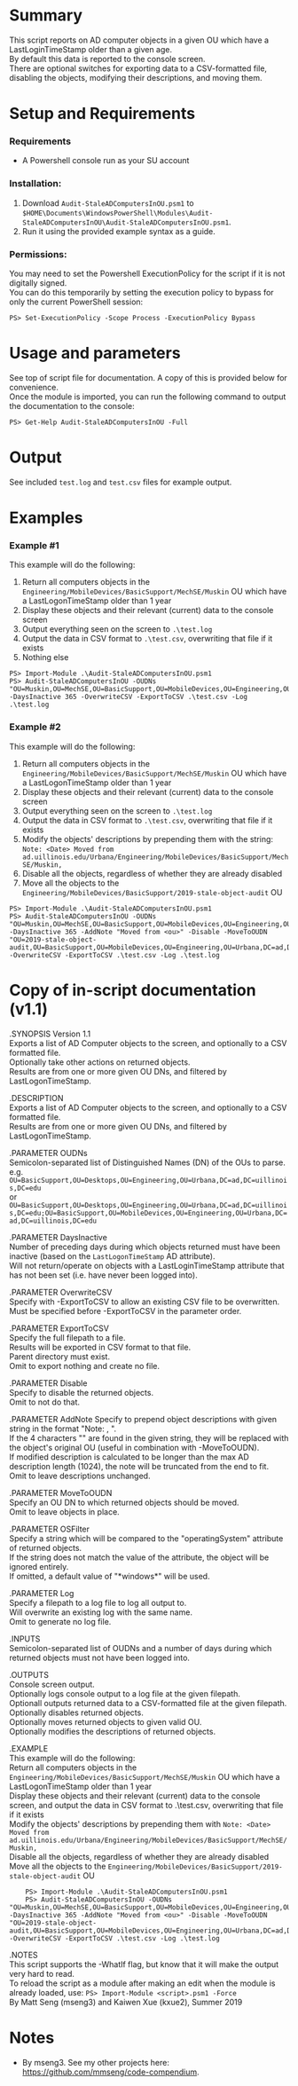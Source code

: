# Summary
This script reports on AD computer objects in a given OU which have a LastLoginTimeStamp older than a given age.  
By default this data is reported to the console screen.  
There are optional switches for exporting data to a CSV-formatted file, disabling the objects, modifying their descriptions, and moving them.  

# Setup and Requirements

### Requirements

- A Powershell console run as your SU account

### Installation:

1. Download `Audit-StaleADComputersInOU.psm1` to `$HOME\Documents\WindowsPowerShell\Modules\Audit-StaleADComputersInOU\Audit-StaleADComputersInOU.psm1`.
2. Run it using the provided example syntax as a guide.

### Permissions:

You may need to set the Powershell ExecutionPolicy for the script if it is not digitally signed.  
You can do this temporarily by setting the execution policy to bypass for only the current PowerShell session:  

`PS> Set-ExecutionPolicy -Scope Process -ExecutionPolicy Bypass`

# Usage and parameters

See top of script file for documentation. A copy of this is provided below for convenience.  
Once the module is imported, you can run the following command to output the documentation to the console:  

`PS> Get-Help Audit-StaleADComputersInOU -Full`

# Output

See included `test.log` and `test.csv` files for example output.

# Examples

### Example #1

This example will do the following:
1. Return all computers objects in the `Engineering/MobileDevices/BasicSupport/MechSE/Muskin` OU which have a LastLogonTimeStamp older than 1 year
1. Display these objects and their relevant (current) data to the console screen
1. Output everything seen on the screen to `.\test.log`
1. Output the data in CSV format to `.\test.csv`, overwriting that file if it exists
1. Nothing else
	
```
PS> Import-Module .\Audit-StaleADComputersInOU.psm1
PS> Audit-StaleADComputersInOU -OUDNs "OU=Muskin,OU=MechSE,OU=BasicSupport,OU=MobileDevices,OU=Engineering,OU=Urbana,DC=ad,DC=uillinois,DC=edu" -DaysInactive 365 -OverwriteCSV -ExportToCSV .\test.csv -Log .\test.log
```

### Example #2

This example will do the following:
1. Return all computers objects in the `Engineering/MobileDevices/BasicSupport/MechSE/Muskin` OU which have a LastLogonTimeStamp older than 1 year
1. Display these objects and their relevant (current) data to the console screen
1. Output everything seen on the screen to `.\test.log`
1. Output the data in CSV format to `.\test.csv`, overwriting that file if it exists
1. Modify the objects' descriptions by prepending them with the string: `Note: <Date> Moved from ad.uillinois.edu/Urbana/Engineering/MobileDevices/BasicSupport/MechSE/Muskin, `
1. Disable all the objects, regardless of whether they are already disabled
1. Move all the objects to the `Engineering/MobileDevices/BasicSupport/2019-stale-object-audit` OU
	
```
PS> Import-Module .\Audit-StaleADComputersInOU.psm1
PS> Audit-StaleADComputersInOU -OUDNs "OU=Muskin,OU=MechSE,OU=BasicSupport,OU=MobileDevices,OU=Engineering,OU=Urbana,DC=ad,DC=uillinois,DC=edu" -DaysInactive 365 -AddNote "Moved from <ou>" -Disable -MoveToOUDN "OU=2019-stale-object-audit,OU=BasicSupport,OU=MobileDevices,OU=Engineering,OU=Urbana,DC=ad,DC=uillinois,DC=edu" -OverwriteCSV -ExportToCSV .\test.csv -Log .\test.log
```
    
# Copy of in-script documentation (v1.1)

.SYNOPSIS
    Version 1.1  
    Exports a list of AD Computer objects to the screen, and optionally to a CSV formatted file.  
    Optionally take other actions on returned objects.  
    Results are from one or more given OU DNs, and filtered by LastLogonTimeStamp.  

.DESCRIPTION  
	Exports a list of AD Computer objects to the screen, and optionally to a CSV formatted file.  
	Results are from one or more given OU DNs, and filtered by LastLogonTimeStamp.  

.PARAMETER OUDNs  
	Semicolon-separated list of Distinguished Names (DN) of the OUs to parse.  
	e.g. `OU=BasicSupport,OU=Desktops,OU=Engineering,OU=Urbana,DC=ad,DC=uillinois,DC=edu`  
	or `OU=BasicSupport,OU=Desktops,OU=Engineering,OU=Urbana,DC=ad,DC=uillinois,DC=edu;OU=BasicSupport,OU=MobileDevices,OU=Engineering,OU=Urbana,DC=ad,DC=uillinois,DC=edu`  

.PARAMETER DaysInactive  
	Number of preceding days during which objects returned must have been inactive (based on the `LastLogonTimeStamp` AD attribute).  
	Will not return/operate on objects with a LastLoginTimeStamp attribute that has not been set (i.e. have never been logged into).  

.PARAMETER OverwriteCSV  
	Specify with -ExportToCSV to allow an existing CSV file to be overwritten.  
	Must be specified before -ExportToCSV in the parameter order.  

.PARAMETER ExportToCSV  
	Specify the full filepath to a file.  
	Results will be exported in CSV format to that file.  
	Parent directory must exist.  
	Omit to export nothing and create no file.  
	
.PARAMETER Disable  
	Specify to disable the returned objects.  
	Omit to not do that.  

.PARAMETER AddNote
	Specify to prepend object descriptions with given string in the format "Note: <Date> <AddNote>, ".  
	If the 4 characters "<ou>" are found in the given string, they will be replaced with the object's original OU (useful in combination with -MoveToOUDN).  
	If modified description is calculated to be longer than the max AD description length (1024), the note will be truncated from the end to fit.  
	Omit to leave descriptions unchanged.  

.PARAMETER MoveToOUDN  
	Specify an OU DN to which returned objects should be moved.  
	Omit to leave objects in place.  
	
.PARAMETER OSFilter  
	Specify a string which will be compared to the "operatingSystem"   attribute of returned objects.  
	If the string does not match the value of the attribute, the object will be ignored entirely.  
	If omitted, a default value of "\*windows\*" will be used.  
	
.PARAMETER Log  
	Specify a filepath to a log file to log all output to.  
	Will overwrite an existing log with the same name.  
	Omit to generate no log file.  

.INPUTS  
	Semicolon-separated list of OUDNs and a number of days during which returned objects must not have been logged into.  

.OUTPUTS  
	Console screen output.  
	Optionally logs console output to a log file at the given filepath.  
	Optionall outputs returned data to a CSV-formatted file at the given filepath.  
	Optionally disables returned objects.  
	Optionally moves returned objects to given valid OU.  
	Optionally modifies the descriptions of returned objects.  

.EXAMPLE  
	This example will do the following:  
		Return all computers objects in the `Engineering/MobileDevices/BasicSupport/MechSE/Muskin` OU which have a LastLogonTimeStamp older than 1 year  
		Display these objects and their relevant (current) data to the console screen, and output the data in CSV format to .\test.csv, overwriting that file if it exists  
		Modify the objects' descriptions by prepending them with `Note: <Date> Moved from ad.uillinois.edu/Urbana/Engineering/MobileDevices/BasicSupport/MechSE/Muskin, `  
		Disable all the objects, regardless of whether they are already disabled  
		Move all the objects to the `Engineering/MobileDevices/BasicSupport/2019-stale-object-audit` OU  
```	
	PS> Import-Module .\Audit-StaleADComputersInOU.psm1
	PS> Audit-StaleADComputersInOU -OUDNs "OU=Muskin,OU=MechSE,OU=BasicSupport,OU=MobileDevices,OU=Engineering,OU=Urbana,DC=ad,DC=uillinois,DC=edu" -DaysInactive 365 -AddNote "Moved from <ou>" -Disable -MoveToOUDN "OU=2019-stale-object-audit,OU=BasicSupport,OU=MobileDevices,OU=Engineering,OU=Urbana,DC=ad,DC=uillinois,DC=edu" -OverwriteCSV -ExportToCSV .\test.csv -Log .\test.log
```

.NOTES  
	This script supports the -WhatIf flag, but know that it will make the output very hard to read.  
	To reload the script as a module after making an edit when the module is already loaded, use: `PS> Import-Module <script>.psm1 -Force`  
	By Matt Seng (mseng3) and Kaiwen Xue (kxue2), Summer 2019  
	
# Notes
- By mseng3. See my other projects here: https://github.com/mmseng/code-compendium.
